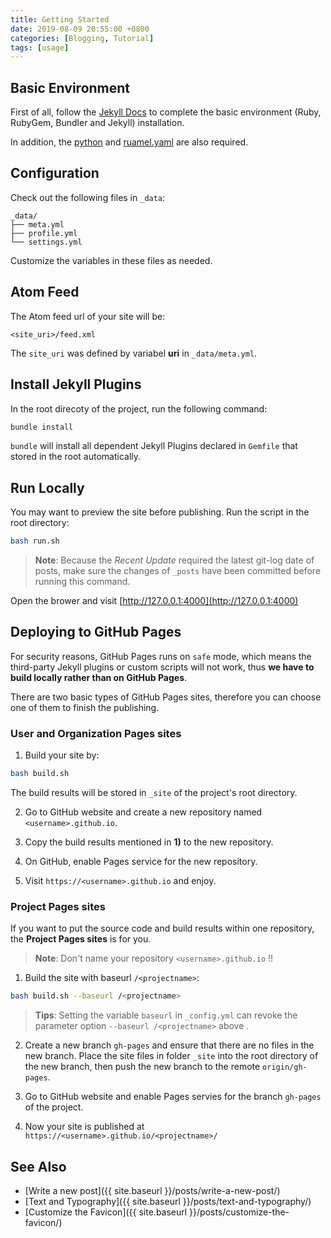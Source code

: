 ```yaml
---
title: Getting Started
date: 2019-08-09 20:55:00 +0800
categories: [Blogging, Tutorial]
tags: [usage]
---
```



## Basic Environment

First of all, follow the [Jekyll Docs](https://jekyllrb.com/docs/installation/)  to complete the basic environment (Ruby, RubyGem, Bundler and Jekyll)  installation.

In addition, the [python](https://www.python.org/downloads/) and [ruamel.yaml](https://pypi.org/project/ruamel.yaml/) are also required.

## Configuration

Check out the following files in `_data`:

```
_data/
├── meta.yml
├── profile.yml
└── settings.yml
```

Customize the variables in these files as needed.

## Atom Feed

The Atom feed url of your site will be:

```
<site_uri>/feed.xml
```

The `site_uri` was defined by variabel **uri** in `_data/meta.yml`.

## Install Jekyll Plugins

In the root direcoty of the project, run the following command:

```bash
bundle install
```

`bundle` will install all dependent Jekyll Plugins declared in `Gemfile` that stored in the root automatically.

##  Run Locally

You may want to preview the site before publishing. Run the script in the root directory:

```bash
bash run.sh
```

>**Note**: Because the *Recent Update* required the latest git-log date of posts, make sure the changes of `_posts` have been committed before running this command. 

Open the brower and visit [http://127.0.0.1:4000](http://127.0.0.1:4000) 

##  Deploying to GitHub Pages

For security reasons, GitHub Pages runs on `safe` mode, which means the third-party Jekyll plugins or custom scripts will not work, thus **we have to build locally rather than on GitHub Pages**.

There are two basic types of GitHub Pages sites, therefore you can choose one of them to finish the publishing.

###  User and Organization Pages sites

1) Build your site by:

```bash
bash build.sh
```

The build results will be stored in `_site` of the project's root directory.

2) Go to GitHub website and create a new repository named `<username>.github.io`.

3) Copy the build results mentioned in **1)** to the new repository.

4) On GitHub, enable Pages service for the new repository.

5) Visit `https://<username>.github.io` and enjoy.

###  Project Pages sites

If you want to put the source code and build results within one repository, the **Project Pages sites** is for you.

> **Note**: Don't name your repository `<username>.github.io` !!

1) Build the site with baseurl `/<projectname>`:

```bash
bash build.sh --baseurl /<projectname>
```

> **Tips**: Setting the variable `baseurl` in `_config.yml` can revoke the parameter option `--baseurl /<projectname>` above .

2) Create a new branch `gh-pages` and ensure that there are no files in the new branch. Place the site files in folder `_site` into the root directory of the new branch, then push the new branch to the remote `origin/gh-pages`.

3) Go to GitHub website and enable Pages servies for the branch `gh-pages`
of the project.

4) Now your site is published at `https://<username>.github.io/<projectname>/`

## See Also

* [Write a new post]({{ site.baseurl }}/posts/write-a-new-post/)
* [Text and Typography]({{ site.baseurl }}/posts/text-and-typography/)
* [Customize the Favicon]({{ site.baseurl }}/posts/customize-the-favicon/)
